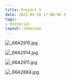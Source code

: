 ```yaml
---
title: Project 1
date: 2021-04-18 17:08:00 Z
tags:
- editorial
layout: showcase
---
```


![_66A2915.jpg](/uploads/66A2915.jpg)
<!-- style: width: 100%; -->

<!-- break -->

![_66A2914.jpg](/uploads/66A2914.jpg)
<!-- style: width: 100%; -->

<!-- break -->

![_66A2911.jpg](/uploads/66A2911.jpg)
<!-- style: width: 100%; -->

<!-- break -->

![_66A2884.jpg](/uploads/66A2884.jpg)
<!-- style: width: 100%; -->